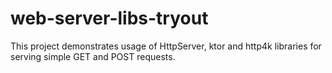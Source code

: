 # web-server-libs-tryout

This project demonstrates usage of HttpServer, ktor and http4k libraries for serving simple GET and POST requests.
